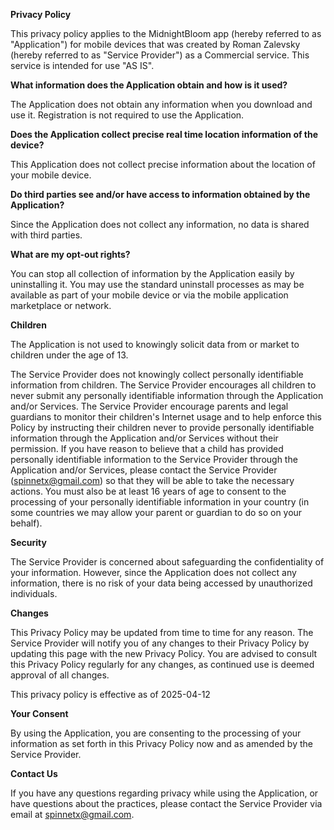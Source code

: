 **Privacy Policy**

This privacy policy applies to the MidnightBloom app (hereby referred to as "Application") for mobile devices that was created by Roman Zalevsky (hereby referred to as "Service Provider") as a Commercial service. This service is intended for use "AS IS".


**What information does the Application obtain and how is it used?**

The Application does not obtain any information when you download and use it. Registration is not required to use the Application.


**Does the Application collect precise real time location information of the device?**

This Application does not collect precise information about the location of your mobile device.


**Do third parties see and/or have access to information obtained by the Application?**

Since the Application does not collect any information, no data is shared with third parties.


**What are my opt-out rights?**

You can stop all collection of information by the Application easily by uninstalling it. You may use the standard uninstall processes as may be available as part of your mobile device or via the mobile application marketplace or network.


**Children**

The Application is not used to knowingly solicit data from or market to children under the age of 13.


The Service Provider does not knowingly collect personally identifiable information from children. The Service Provider encourages all children to never submit any personally identifiable information through the Application and/or Services. The Service Provider encourage parents and legal guardians to monitor their children's Internet usage and to help enforce this Policy by instructing their children never to provide personally identifiable information through the Application and/or Services without their permission. If you have reason to believe that a child has provided personally identifiable information to the Service Provider through the Application and/or Services, please contact the Service Provider (spinnetx@gmail.com) so that they will be able to take the necessary actions. You must also be at least 16 years of age to consent to the processing of your personally identifiable information in your country (in some countries we may allow your parent or guardian to do so on your behalf).


**Security**

The Service Provider is concerned about safeguarding the confidentiality of your information. However, since the Application does not collect any information, there is no risk of your data being accessed by unauthorized individuals.


**Changes**

This Privacy Policy may be updated from time to time for any reason. The Service Provider will notify you of any changes to their Privacy Policy by updating this page with the new Privacy Policy. You are advised to consult this Privacy Policy regularly for any changes, as continued use is deemed approval of all changes.


This privacy policy is effective as of 2025-04-12


**Your Consent**

By using the Application, you are consenting to the processing of your information as set forth in this Privacy Policy now and as amended by the Service Provider.


**Contact Us**

If you have any questions regarding privacy while using the Application, or have questions about the practices, please contact the Service Provider via email at spinnetx@gmail.com.

